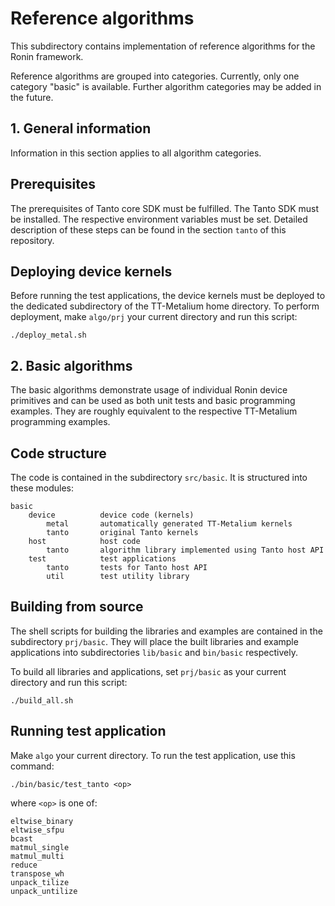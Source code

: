 
# Reference algorithms

This subdirectory contains implementation of reference algorithms for the Ronin framework.

Reference algorithms are grouped into categories.
Currently, only one category "basic" is available.
Further algorithm categories may be added in the future.

## 1. General information

Information in this section applies to all algorithm categories.

## Prerequisites

The prerequisites of Tanto core SDK must be fulfilled.
The Tanto SDK must be installed.
The respective environment variables must be set.
Detailed description of these steps can be found in the section `tanto` of this repository.

## Deploying device kernels

Before running the test applications, the device kernels must
be deployed to the dedicated subdirectory of the TT-Metalium home directory.
To perform deployment, make `algo/prj` your current directory and run this script:

```
./deploy_metal.sh
```

## 2. Basic algorithms

The basic algorithms demonstrate usage of individual Ronin device primitives and 
can be used as both unit tests and basic programming examples. They are roughly
equivalent to the respective TT-Metalium programming examples.

## Code structure

The code is contained in the subdirectory `src/basic`.
It is structured into these modules:

```
basic
    device          device code (kernels)
        metal       automatically generated TT-Metalium kernels
        tanto       original Tanto kernels
    host            host code
        tanto       algorithm library implemented using Tanto host API
    test            test applications
        tanto       tests for Tanto host API
        util        test utility library
```

## Building from source

The shell scripts for building the libraries and examples are contained
in the subdirectory `prj/basic`. They will place the built libraries and example applications
into subdirectories `lib/basic` and `bin/basic` respectively.

To build all libraries and applications, set `prj/basic` as your current directory and
run this script:

```
./build_all.sh
```

## Running test application

Make `algo` your current directory.
To run the test application, use this command:

```
./bin/basic/test_tanto <op>
```

where `<op>` is one of:

```
eltwise_binary
eltwise_sfpu
bcast
matmul_single
matmul_multi
reduce
transpose_wh
unpack_tilize
unpack_untilize
```

